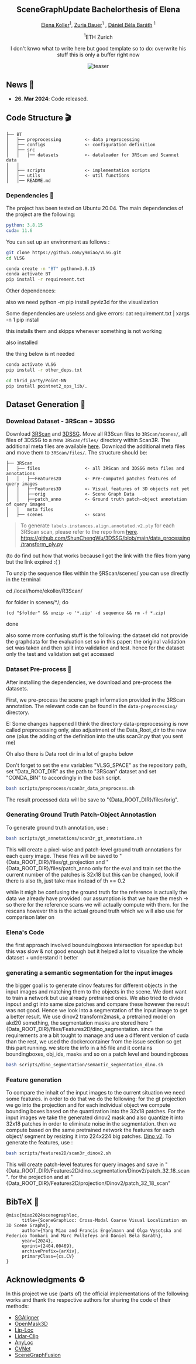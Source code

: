 <div align='center'>
<h2 align="center"> SceneGraphUpdate Bachelorthesis of Elena </h2>

<a href="https://y9miao.github.io/">Elena Koller</a><sup>1</sup>, 
<a href="https://cvg.ethz.ch/team/Dr-Francis-Engelmann">Zuria Bauer</a><sup>1</sup> , 
<a href="https://cvg.ethz.ch/team/Dr-Daniel-Bela-Barath"> Dániel Béla Baráth</a> <sup>1</sup>

<sup>1</sup>ETH Zurich   

I don't knwo what to write here but good template so to do: overwrite his stuff this is only a buffer right now


![teaser](./repo_info/TeaserImage.jpg)
</div>




## News :newspaper:

* **26. Mar 2024**: Code released.

## Code Structure :clapper:

```
├── BT
│   ├── preprocessing         <- data preprocessing
│   ├── configs               <- configuration definition
│   ├── src
│   │   │── datasets          <- dataloader for 3RScan and Scannet data
│   │   
│   ├── scripts               <- implementation scripts 
│   │── utils                 <- util functions
│   │── README.md                    
```

### Dependencies :memo:

The project has been tested on Ubuntu 20.04.
The main dependencies of the project are the following:



```yaml
python: 3.8.15
cuda: 11.6
```
You can set up an environment as follows :
```bash
git clone https://github.com/y9miao/VLSG.git
cd VLSG

conda create -n "BT" python=3.8.15
conda activate BT
pip install -r requirement.txt
```
Other dependences:

also we need python -m pip install pyviz3d for the visualization 

Some dependencies are useless and give errors: cat requirement.txt | xargs -n 1 pip install

this installs them and skipps whenever something is not working

also installed


the thing below is nt needed
```bash
conda activate VLSG
pip install -r other_deps.txt

cd thrid_party/Point-NN
pip install pointnet2_ops_lib/.
```

## Dataset Generation :hammer:
### Download Dataset - 3RScan + 3DSSG
Download [3RScan](https://github.com/WaldJohannaU/3RScan) and [3DSSG](https://3dssg.github.io/). Move all R3Scan files to ``3RScan/scenes/``, all files of 3DSSG to a new ``3RScan/files/`` directory within Scan3R. The additional meta files are available [here](https://drive.google.com/file/d/1abvycfnwZFBBqYuZN5WFJ80JAB1GwWPN/view?usp=sharing). Download the additional meta files and move them to ``3RScan/files/``.
The structure should be:

```
├── 3RScan
│   ├── files                 <- all 3RScan and 3DSSG meta files and annotations
│   │   ├──Features2D         <- Pre-computed patches features of query images
│   │   ├──Features3D         <- Visual features of 3D objects not yet
│   │   ├──orig               <- Scene Graph Data
│   │   ├──patch_anno         <- Ground truth patch-object annotation of query images
│   │   meta files
│   ├── scenes                <- scans
```

> To generate ``labels.instances.align.annotated.v2.ply`` for each 3RScan scan, please refer to the repo from 
[here](``https://github.com/ShunChengWu/3DSSG/blob/master/data_processing/transform_ply.py``).  https://github.com/ShunChengWu/3DSSG/blob/main/data_processing/transform_ply.py

(to do find out how that works because I got the link with the files from yang but the link expired :(      )

To unzip the sequence files within the §RScan/scenes/  you can use
directly in the terminal



cd /local/home/ekoller/R3Scan/


for folder in scenes/*/; do


    (cd "$folder" && unzip -o '*.zip' -d sequence && rm -f *.zip)
    
done



also some more confusing stuff is the following: the dataset did not provide the graphdata for the evaluation set so in this paper: the original validation set was taken and then split into validation and test. hence for the dataset only the test and validation set get accessed


### Dataset Pre-process :hammer:
After installing the dependencies, we download and pre-process the datasets. 

First, we pre-process the scene graph information provided in the 3RScan annotation. The relevant code can be found in the ``data-preprocessing/`` 
directory.  

E: Some changes happened I think the directory data-preprocessing is now called preprocessing only, also adjustment of the Data_Root_dir to the new one (plus the adding of the definition into the utis scan3r.py that you sent me)

Oh also there is Data root dir in a lot of graphs below 

Don't forget to set the env variables "VLSG_SPACE" as the repository path,  set "Data_ROOT_DIR" as the path to "3RScan" dataset and set "CONDA_BIN" to accordingly in the bash script.

```bash
bash scripts/preprocess/scan3r_data_preprocess.sh
```
The result processed data will be save to "{Data_ROOT_DIR}/files/orig".
<!-- > __Note__ To adhere to our evaluation procedure, please do not change the seed value in the files in ``configs/`` directory.  -->

### Generating Ground Truth Patch-Object Annotastion
To generate ground truth annotation, use : 
```bash
bash scripts/gt_annotations/scan3r_gt_annotations.sh
```
This will create a pixel-wise and patch-level ground truth annotations for each query image. These files will be saved  to "{Data_ROOT_DIR}/files/gt_projection and "{Data_ROOT_DIR}/files/patch_anno only for the eval and train set tho
the current number of the patches is 32x18 but this can be changed, look if there is also th, just take max instead of th == 0.2

while it migh be confusing the ground truth for the reference is actually the data we already have provided: our assumption is that we have the mesh -> so there for the reference scans we will actually compute with them. for the rescans however this is the actual ground truth which we will also use for comparison later on




### Elena's Code
the first approach involved bounduingboxes  intersection for speedup but this was slow & not good enough but it helped a lot to visualize the whole dataset + understand it better



### generating a semantic segmentation for the input images
the bigger goal is to generate dinov features for different objects in the input images and matching them to the objects in the scene. We dont want to train a network but use already pretrained ones. We also tried to divide inpout and gt into same size patches and compare these however the result was not good. Hence we look into a segmentation of the input image to get a better result. We use dinov2 transform2mask, a pretrained model on akd20 something, the segmentation masks are stored here "{Data_ROOT_DIR}/files/Features2D/dino_segmentation. 
since the requirements are a bit tought to manage and use a different version of cuda than the rest, we used the dockercontainer from the issue section so get this part running. we store the info in a h5 file and it contains boundingboxes, obj_ids, masks and so on a patch level and boundingboxes

```bash
bash scripts/dino_segmentation/semantic_segmentation_dino.sh
```



### Feature generation
To compare the inhalt of the input images to the current situation we need some features. in order to do that we do the following:  for the gt projection we go into the projection and for each individual object we compute bounding boxes based on the quantization into the 32x18 patches. For the input images we take the generated dinov2 mask and also quantize it into 32x18 patches in order to eliminate noise in the segmentation. then we compute based on the same pretrained network the features for each object/ segment by resizing it into 224x224 big patches.
      [Dino v2](https://dinov2.metademolab.com/). 
To generate the features, use : 
```bash
bash scripts/features2D/scan3r_dinov2.sh
```
This will create patch-level features for query images and save in "{Data_ROOT_DIR}/Features2D/dino_segmentation/Dinov2/patch_32_18_scan". for the projection and at "{Data_ROOT_DIR}/Features2D/projection/Dinov2/patch_32_18_scan"





## BibTeX :pray:
```
@misc{miao2024scenegraphloc,
      title={SceneGraphLoc: Cross-Modal Coarse Visual Localization on 3D Scene Graphs}, 
      author={Yang Miao and Francis Engelmann and Olga Vysotska and Federico Tombari and Marc Pollefeys and Dániel Béla Baráth},
      year={2024},
      eprint={2404.00469},
      archivePrefix={arXiv},
      primaryClass={cs.CV}
}
 ```

## Acknowledgments :recycle:
In this project we use (parts of) the official implementations of the following works and thank the respective authors for sharing the code of their methods: 
- [SGAligner](https://github.com/sayands/sgaligner) 
- [OpenMask3D](https://openmask3d.github.io/)
- [Lip-Loc](https://liploc.shubodhs.ai/) 
- [Lidar-Clip](https://github.com/atonderski/lidarclip)
- [AnyLoc](https://github.com/AnyLoc/AnyLoc)
- [CVNet](https://github.com/sungonce/CVNet)
- [SceneGraphFusion](https://github.com/ShunChengWu/3DSSG)


